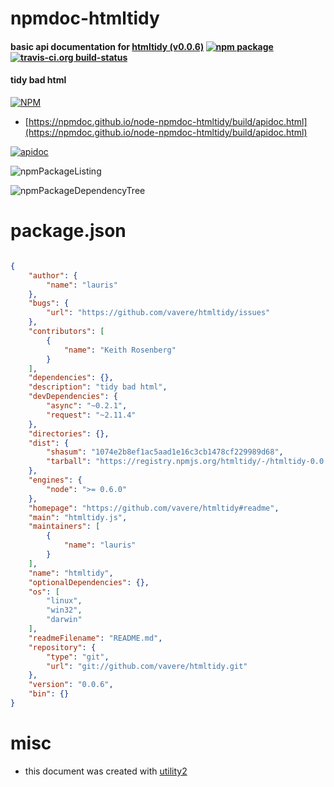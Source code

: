 # npmdoc-htmltidy

#### basic api documentation for  [htmltidy (v0.0.6)](https://github.com/vavere/htmltidy#readme)  [![npm package](https://img.shields.io/npm/v/npmdoc-htmltidy.svg?style=flat-square)](https://www.npmjs.org/package/npmdoc-htmltidy) [![travis-ci.org build-status](https://api.travis-ci.org/npmdoc/node-npmdoc-htmltidy.svg)](https://travis-ci.org/npmdoc/node-npmdoc-htmltidy)

#### tidy bad html

[![NPM](https://nodei.co/npm/htmltidy.png?downloads=true&downloadRank=true&stars=true)](https://www.npmjs.com/package/htmltidy)

- [https://npmdoc.github.io/node-npmdoc-htmltidy/build/apidoc.html](https://npmdoc.github.io/node-npmdoc-htmltidy/build/apidoc.html)

[![apidoc](https://npmdoc.github.io/node-npmdoc-htmltidy/build/screenCapture.buildCi.browser.%252Ftmp%252Fbuild%252Fapidoc.html.png)](https://npmdoc.github.io/node-npmdoc-htmltidy/build/apidoc.html)

![npmPackageListing](https://npmdoc.github.io/node-npmdoc-htmltidy/build/screenCapture.npmPackageListing.svg)

![npmPackageDependencyTree](https://npmdoc.github.io/node-npmdoc-htmltidy/build/screenCapture.npmPackageDependencyTree.svg)



# package.json

```json

{
    "author": {
        "name": "lauris"
    },
    "bugs": {
        "url": "https://github.com/vavere/htmltidy/issues"
    },
    "contributors": [
        {
            "name": "Keith Rosenberg"
        }
    ],
    "dependencies": {},
    "description": "tidy bad html",
    "devDependencies": {
        "async": "~0.2.1",
        "request": "~2.11.4"
    },
    "directories": {},
    "dist": {
        "shasum": "1074e2b8ef1ac5aad1e16c3cb1478cf229989d68",
        "tarball": "https://registry.npmjs.org/htmltidy/-/htmltidy-0.0.6.tgz"
    },
    "engines": {
        "node": ">= 0.6.0"
    },
    "homepage": "https://github.com/vavere/htmltidy#readme",
    "main": "htmltidy.js",
    "maintainers": [
        {
            "name": "lauris"
        }
    ],
    "name": "htmltidy",
    "optionalDependencies": {},
    "os": [
        "linux",
        "win32",
        "darwin"
    ],
    "readmeFilename": "README.md",
    "repository": {
        "type": "git",
        "url": "git://github.com/vavere/htmltidy.git"
    },
    "version": "0.0.6",
    "bin": {}
}
```



# misc
- this document was created with [utility2](https://github.com/kaizhu256/node-utility2)
